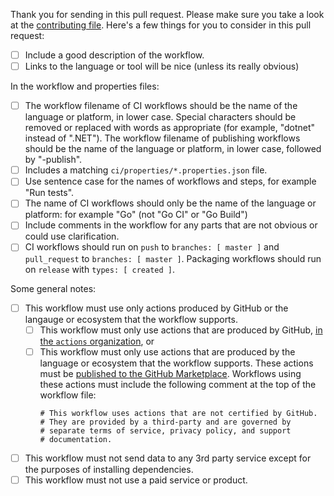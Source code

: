 Thank you for sending in this pull request. Please make sure you take a look at the [contributing file](https://github.com/actions/starter-workflows/blob/master/CONTRIBUTING.md). Here's a few things for you to consider in this pull request:

- [ ] Include a good description of the workflow.
- [ ] Links to the language or tool will be nice (unless its really obvious)

In the workflow and properties files:

- [ ] The workflow filename of CI workflows should be the name of the language or platform, in lower case.  Special characters should be removed or replaced with words as appropriate (for example, "dotnet" instead of ".NET").  The workflow filename of publishing workflows should be the name of the language or platform, in lower case, followed by "-publish".
- [ ] Includes a matching `ci/properties/*.properties.json` file.
- [ ] Use sentence case for the names of workflows and steps, for example "Run tests".
- [ ] The name of CI workflows should only be the name of the language or platform: for example "Go" (not "Go CI" or "Go Build")
- [ ] Include comments in the workflow for any parts that are not obvious or could use clarification.
- [ ] CI workflows should run on `push` to `branches: [ master ]` and `pull_request` to `branches: [ master ]`.  Packaging workflows should run on `release` with `types: [ created ]`.

Some general notes:

- [ ] This workflow must use only actions produced by GitHub or the langauge or ecosystem that the workflow supports.
  * [ ] This workflow must only use actions that are produced by GitHub, [in the `actions` organization](https://github.com/actions), or
  * [ ] This workflow must only use actions that are produced by the language or ecosystem that the workflow supports.  These actions must be [published to the GitHub Marketplace](https://github.com/marketplace?type=actions).  Workflows using these actions must include the following comment at the top of the workflow file:
    ```
    # This workflow uses actions that are not certified by GitHub.
    # They are provided by a third-party and are governed by
    # separate terms of service, privacy policy, and support
    # documentation.
    ```
- [ ] This workflow must not send data to any 3rd party service except for the purposes of installing dependencies.
- [ ] This workflow must not use a paid service or product.
